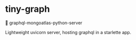 # tiny-graph
🦄   graphql-mongoatlas-python-server 

Lightweight uvicorn server, hosting graphql in a starlette  app. 
